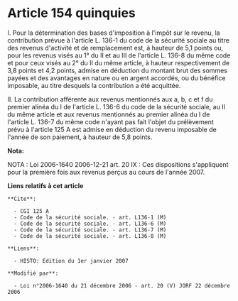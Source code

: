 # Article 154 quinquies

I. Pour la détermination des bases d'imposition à l'impôt sur le revenu, la contribution prévue à l'article L. 136-1 du code
de la sécurité sociale au titre des revenus d'activité et de remplacement est, à hauteur de 5,1 points ou, pour les revenus
visés au 1° du II et au III de l'article L. 136-8 du même code et pour ceux visés au 2° du II du même article, à hauteur
respectivement de 3,8 points et 4,2 points, admise en déduction du montant brut des sommes payées et des avantages en nature
ou en argent accordés, ou du bénéfice imposable, au titre desquels la contribution a été acquittée.

II. La contribution afférente aux revenus mentionnés aux a, b, c et f du premier alinéa du I de l'article L. 136-6 du code de
la sécurité sociale, au II du même article et aux revenus mentionnés au premier alinéa du I de l'article L. 136-7 du même
code n'ayant pas fait l'objet du prélèvement prévu à l'article 125 A est admise en déduction du revenu imposable de l'année
de son paiement, à hauteur de 5,8 points.

**Nota:**

NOTA : Loi 2006-1640 2006-12-21 art. 20 IX : Ces dispositions s'appliquent pour la première fois aux revenus perçus au cours
de l'année 2007.

**Liens relatifs à cet article**

	**Cite**:

	  - CGI 125 A
	  - Code de la sécurité sociale. - art. L136-1 (M)
	  - Code de la sécurité sociale. - art. L136-6 (M)
	  - Code de la sécurité sociale. - art. L136-7 (M)
	  - Code de la sécurité sociale. - art. L136-8 (M)

	**Liens**:

	  - HISTO: Edition du 1er janvier 2007

	**Modifié par**:

	  - Loi n°2006-1640 du 21 décembre 2006 - art. 20 (V) JORF 22 décembre 2006
